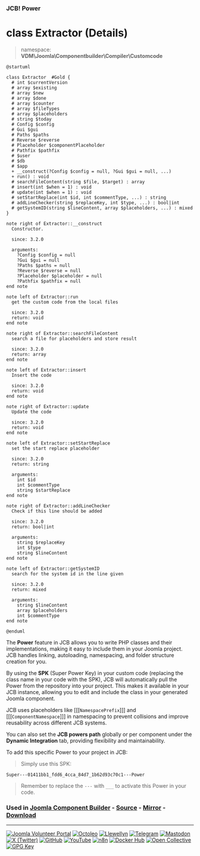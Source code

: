 ### JCB! Power
# class Extractor (Details)
> namespace: **VDM\Joomla\Componentbuilder\Compiler\Customcode**

```uml
@startuml

class Extractor  #Gold {
  # int $currentVersion
  # array $existing
  # array $new
  # array $done
  # array $counter
  # array $fileTypes
  # array $placeholders
  # string $today
  # Config $config
  # Gui $gui
  # Paths $paths
  # Reverse $reverse
  # Placeholder $componentPlaceholder
  # Pathfix $pathfix
  # $user
  # $db
  # $app
  + __construct(?Config $config = null, ?Gui $gui = null, ...)
  + run() : void
  # searchFileContent(string $file, $target) : array
  # insert(int $when = 1) : void
  # update(int $when = 1) : void
  # setStartReplace(int $id, int $commentType, ...) : string
  # addLineChecker(string $replaceKey, int $type, ...) : bool|int
  # getSystemID(string $lineContent, array $placeholders, ...) : mixed
}

note right of Extractor::__construct
  Constructor.

  since: 3.2.0
  
  arguments:
    ?Config $config = null
    ?Gui $gui = null
    ?Paths $paths = null
    ?Reverse $reverse = null
    ?Placeholder $placeholder = null
    ?Pathfix $pathfix = null
end note

note left of Extractor::run
  get the custom code from the local files

  since: 3.2.0
  return: void
end note

note right of Extractor::searchFileContent
  search a file for placeholders and store result

  since: 3.2.0
  return: array
end note

note left of Extractor::insert
  Insert the code

  since: 3.2.0
  return: void
end note

note right of Extractor::update
  Update the code

  since: 3.2.0
  return: void
end note

note left of Extractor::setStartReplace
  set the start replace placeholder

  since: 3.2.0
  return: string
  
  arguments:
    int $id
    int $commentType
    string $startReplace
end note

note right of Extractor::addLineChecker
  Check if this line should be added

  since: 3.2.0
  return: bool|int
  
  arguments:
    string $replaceKey
    int $type
    string $lineContent
end note

note left of Extractor::getSystemID
  search for the system id in the line given

  since: 3.2.0
  return: mixed
  
  arguments:
    string $lineContent
    array $placeholders
    int $commentType
end note

@enduml
```

The **Power** feature in JCB allows you to write PHP classes and their implementations,
making it easy to include them in your Joomla project. JCB handles linking, autoloading,
namespacing, and folder structure creation for you.

By using the **SPK** (Super Power Key) in your custom code (replacing the class name
in your code with the SPK), JCB will automatically pull the Power from the repository
into your project. This makes it available in your JCB instance, allowing you to edit
and include the class in your generated Joomla component.

JCB uses placeholders like [[[`NamespacePrefix`]]] and [[[`ComponentNamespace`]]] in
namespacing to prevent collisions and improve reusability across different JCB systems.

You can also set the **JCB powers path** globally or per component under the
**Dynamic Integration** tab, providing flexibility and maintainability.

To add this specific Power to your project in JCB:

> Simply use this SPK:
```
Super---01411bb1_fdd6_4cca_84d7_1b62d93c70c1---Power
```
> Remember to replace the `---` with `___` to activate this Power in your code.

### Used in [Joomla Component Builder](https://www.joomlacomponentbuilder.com) - [Source](https://git.vdm.dev/joomla/Component-Builder) - [Mirror](https://github.com/vdm-io/Joomla-Component-Builder) - [Download](https://git.vdm.dev/joomla/pkg-component-builder/releases)

---
[![Joomla Volunteer Portal](https://img.shields.io/badge/-Joomla-gold?logo=joomla)](https://volunteers.joomla.org/joomlers/1396-llewellyn-van-der-merwe "Join Llewellyn on the Joomla Volunteer Portal: Shaping the Future Together!") [![Octoleo](https://img.shields.io/badge/-Octoleo-black?logo=linux)](https://git.vdm.dev/octoleo "--quiet") [![Llewellyn](https://img.shields.io/badge/-Llewellyn-ffffff?logo=gitea)](https://git.vdm.dev/Llewellyn "Collaborate and Innovate with Llewellyn on Git: Building a Better Code Future!") [![Telegram](https://img.shields.io/badge/-Telegram-blue?logo=telegram)](https://t.me/Joomla_component_builder "Join Llewellyn and the Community on Telegram: Building Joomla Components Together!") [![Mastodon](https://img.shields.io/badge/-Mastodon-9e9eec?logo=mastodon)](https://joomla.social/@llewellyn "Connect and Engage with Llewellyn on Joomla Social: Empowering Communities, One Post at a Time!") [![X (Twitter)](https://img.shields.io/badge/-X-black?logo=x)](https://x.com/llewellynvdm "Join the Conversation with Llewellyn on X: Where Ideas Take Flight!") [![GitHub](https://img.shields.io/badge/-GitHub-181717?logo=github)](https://github.com/Llewellynvdm "Build, Innovate, and Thrive with Llewellyn on GitHub: Turning Ideas into Impact!") [![YouTube](https://img.shields.io/badge/-YouTube-ff0000?logo=youtube)](https://www.youtube.com/@OctoYou "Explore, Learn, and Create with Llewellyn on YouTube: Your Gateway to Inspiration!") [![n8n](https://img.shields.io/badge/-n8n-black?logo=n8n)](https://n8n.io/creators/octoleo "Effortless Automation and Impactful Workflows with Llewellyn on n8n!") [![Docker Hub](https://img.shields.io/badge/-Docker-grey?logo=docker)](https://hub.docker.com/u/llewellyn "Llewellyn on Docker: Containerize Your Creativity!") [![Open Collective](https://img.shields.io/badge/-Donate-green?logo=opencollective)](https://opencollective.com/joomla-component-builder "Donate towards JCB: Help Llewellyn financially so he can continue developing this great tool!") [![GPG Key](https://img.shields.io/badge/-GPG-blue?logo=gnupg)](https://git.vdm.dev/Llewellyn/gpg "Unlock Trust and Security with Llewellyn's GPG Key: Your Gateway to Verified Connections!")